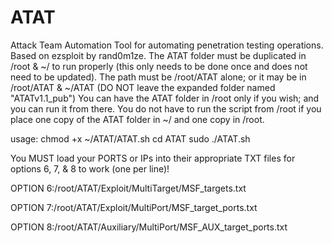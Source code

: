 # ATAT
Attack Team Automation Tool for automating penetration testing operations. Based on ezsploit by rand0m1ze.
The ATAT folder must be duplicated in /root & ~/ to run properly (this only needs to be done once and does not need to be updated).
The path must be /root/ATAT alone; or it may be in /root/ATAT & ~/ATAT (DO NOT leave the expanded folder named "ATATv1.1_pub")
You can have the ATAT folder in /root only if you wish; and you can run it from there.
You do not have to run the script from /root if you place one copy of the ATAT folder in ~/ and one copy in /root.

usage:
chmod +x ~/ATAT/ATAT.sh
cd ATAT
sudo ./ATAT.sh

You MUST load your PORTS or IPs into their appropriate TXT files for options 6, 7, & 8 to work (one per line)!

OPTION 6:/root/ATAT/Exploit/MultiTarget/MSF_targets.txt

OPTION 7:/root/ATAT/Exploit/MultiPort/MSF_target_ports.txt

OPTION 8:/root/ATAT/Auxiliary/MultiPort/MSF_AUX_target_ports.txt
